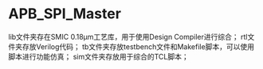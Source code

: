 # APB_SPI_Master

lib文件夹存在SMIC 0.18μm工艺库，用于使用Design Compiler进行综合；
rtl文件夹存放Verilog代码；
tb文件夹存放testbench文件和Makefile脚本，可以使用脚本进行功能仿真；
sim文件夹存放用于综合的TCL脚本；
